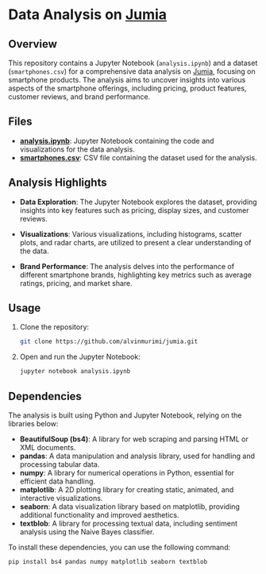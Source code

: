 # Data Analysis on [Jumia](https://jumia.co.ke)

## Overview

This repository contains a Jupyter Notebook (`analysis.ipynb`) and a dataset (`smartphones.csv`) for a comprehensive data analysis on [Jumia](https://jumia.co.ke), focusing on smartphone products. The analysis aims to uncover insights into various aspects of the smartphone offerings, including pricing, product features, customer reviews, and brand performance.

## Files

- **[analysis.ipynb](analysis.ipynb)**: Jupyter Notebook containing the code and visualizations for the data analysis.
- **[smartphones.csv](smartphones.csv)**: CSV file containing the dataset used for the analysis.

## Analysis Highlights

- **Data Exploration**: The Jupyter Notebook explores the dataset, providing insights into key features such as pricing, display sizes, and customer reviews.

- **Visualizations**: Various visualizations, including histograms, scatter plots, and radar charts, are utilized to present a clear understanding of the data.

- **Brand Performance**: The analysis delves into the performance of different smartphone brands, highlighting key metrics such as average ratings, pricing, and market share.

## Usage

1. Clone the repository:
   ```bash
   git clone https://github.com/alvinmurimi/jumia.git

2. Open and run the Jupyter Notebook:
   ```bash
   jupyter notebook analysis.ipynb

## Dependencies

The analysis is built using Python and Jupyter Notebook, relying on the libraries below:

- **BeautifulSoup (bs4)**: A library for web scraping and parsing HTML or XML documents.
- **pandas**: A data manipulation and analysis library, used for handling and processing tabular data.
- **numpy**: A library for numerical operations in Python, essential for efficient data handling.
- **matplotlib**: A 2D plotting library for creating static, animated, and interactive visualizations.
- **seaborn**: A data visualization library based on matplotlib, providing additional functionality and improved aesthetics.
- **textblob**: A library for processing textual data, including sentiment analysis using the Naive Bayes classifier.

To install these dependencies, you can use the following command:

```bash
pip install bs4 pandas numpy matplotlib seaborn textblob

